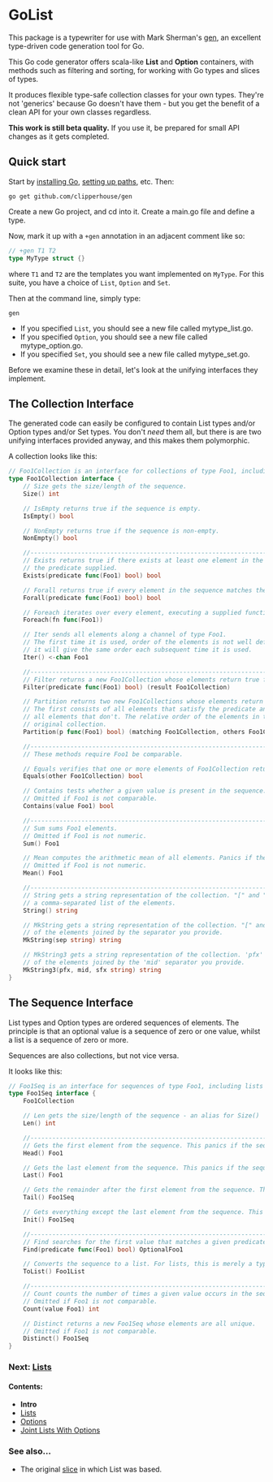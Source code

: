 # GoList

This package is a typewriter for use with Mark Sherman's [gen](https://github.com/clipperhouse/gen), an excellent 
type-driven code generation tool for Go.

This Go code generator offers scala-like **List** and **Option** containers, with methods such as filtering and sorting,
for working with Go types and slices of types.

It produces flexible type-safe collection classes for your own types. They're not 'generics' because Go doesn't have
them - but you get the benefit of a clean API for your own classes regardless.

**This work is still beta quality.** If you use it, be prepared for small API changes as it gets completed. 

## Quick start

Start by [installing Go](https://golang.org/dl/), [setting up paths](http://golang.org/doc/code.html), etc. Then:

```
go get github.com/clipperhouse/gen
```

Create a new Go project, and cd into it. Create a main.go file and define a type.

Now, mark it up with a `+gen` annotation in an adjacent comment like so:

```go
// +gen T1 T2
type MyType struct {}
```

where `T1` and `T2` are the templates you want implemented on `MyType`. For this suite, you have a choice of 
`List`, `Option` and `Set`.

Then at the command line, simply type:

```
gen
```

 * If you specified `List`, you should see a new file called mytype_list.go.
 * If you specified `Option`, you should see a new file called mytype_option.go.
 * If you specified `Set`, you should see a new file called mytype_set.go.

Before we examine these in detail, let's look at the unifying interfaces they implement.

## The Collection Interface

The generated code can easily be configured to contain List types and/or Option types and/or Set types. You don't 
*need* them all, but there is are two unifying interfaces provided anyway, and this makes them polymorphic.

A collection looks like this:

```go
// Foo1Collection is an interface for collections of type Foo1, including sets, lists and options (where present).
type Foo1Collection interface {
	// Size gets the size/length of the sequence.
	Size() int

	// IsEmpty returns true if the sequence is empty.
	IsEmpty() bool

	// NonEmpty returns true if the sequence is non-empty.
	NonEmpty() bool

	//-------------------------------------------------------------------------
	// Exists returns true if there exists at least one element in the sequence that matches
	// the predicate supplied.
	Exists(predicate func(Foo1) bool) bool

	// Forall returns true if every element in the sequence matches the predicate supplied.
	Forall(predicate func(Foo1) bool) bool

	// Foreach iterates over every element, executing a supplied function against each.
	Foreach(fn func(Foo1))

	// Iter sends all elements along a channel of type Foo1.
	// The first time it is used, order of the elements is not well defined. But the order is stable, which means
	// it will give the same order each subsequent time it is used.
	Iter() <-chan Foo1

	//-------------------------------------------------------------------------
	// Filter returns a new Foo1Collection whose elements return true for a predicate function.
	Filter(predicate func(Foo1) bool) (result Foo1Collection)

	// Partition returns two new Foo1Collections whose elements return true or false for the predicate, p.
	// The first consists of all elements that satisfy the predicate and the second consists of
	// all elements that don't. The relative order of the elements in the results is the same as in the
	// original collection.
	Partition(p func(Foo1) bool) (matching Foo1Collection, others Foo1Collection)

	//-------------------------------------------------------------------------
	// These methods require Foo1 be comparable.

	// Equals verifies that one or more elements of Foo1Collection return true for the passed func.
	Equals(other Foo1Collection) bool

	// Contains tests whether a given value is present in the sequence.
	// Omitted if Foo1 is not comparable.
	Contains(value Foo1) bool

	//-------------------------------------------------------------------------
	// Sum sums Foo1 elements.
	// Omitted if Foo1 is not numeric.
	Sum() Foo1

	// Mean computes the arithmetic mean of all elements. Panics if the collection is empty.
	// Omitted if Foo1 is not numeric.
	Mean() Foo1

	//-------------------------------------------------------------------------
	// String gets a string representation of the collection. "[" and "]" surround 
	// a comma-separated list of the elements.
	String() string

	// MkString gets a string representation of the collection. "[" and "]" surround a list
	// of the elements joined by the separator you provide.
	MkString(sep string) string

	// MkString3 gets a string representation of the collection. 'pfx' and 'sfx' surround a list
	// of the elements joined by the 'mid' separator you provide.
	MkString3(pfx, mid, sfx string) string
}
```

## The Sequence Interface

List types and Option types are ordered sequences of elements. The principle is that an optional
value is a sequence of zero or one value, whilst a list is a sequence of zero or more.

Sequences are also collections, but not vice versa.

It looks like this:

```go
// Foo1Seq is an interface for sequences of type Foo1, including lists and options (where present).
type Foo1Seq interface {
	Foo1Collection

	// Len gets the size/length of the sequence - an alias for Size()
	Len() int

	//-------------------------------------------------------------------------
	// Gets the first element from the sequence. This panics if the sequence is empty.
	Head() Foo1

	// Gets the last element from the sequence. This panics if the sequence is empty.
	Last() Foo1

	// Gets the remainder after the first element from the sequence. This panics if the sequence is empty.
	Tail() Foo1Seq

	// Gets everything except the last element from the sequence. This panics if the sequence is empty.
	Init() Foo1Seq

	//-------------------------------------------------------------------------
	// Find searches for the first value that matches a given predicate. It may or may not find one.
	Find(predicate func(Foo1) bool) OptionalFoo1

	// Converts the sequence to a list. For lists, this is merely a type assertion.
	ToList() Foo1List

	//-------------------------------------------------------------------------
	// Count counts the number of times a given value occurs in the sequence.
	// Omitted if Foo1 is not comparable.
	Count(value Foo1) int

	// Distinct returns a new Foo1Seq whose elements are all unique.
	// Omitted if Foo1 is not comparable.
	Distinct() Foo1Seq
}
```

### Next: [Lists](List.md)
#### Contents:

 * **Intro**
 * [Lists](List.md)
 * [Options](Option.md)
 * [Joint Lists With Options](Unified.md)

### See also...

* The original [slice](https://clipperhouse.github.io/gen/slice/) in which List was based.
